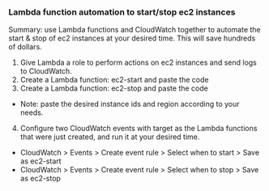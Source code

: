 ### Lambda function automation to start/stop ec2 instances

Summary: use Lambda functions and CloudWatch together to automate the start & stop of ec2 instances at your desired time. This will save hundreds of dollars.

1. Give Lambda a role to perform actions on ec2 instances and send logs to CloudWatch.
2. Create a Lambda function: ec2-start and paste the code
3. Create a Lambda function: ec2-stop and paste the code
- Note: paste the desired instance ids and region according to your needs.
4. Configure two CloudWatch events with target as the Lambda functions that were just created, and run it at your desired time.
  - CloudWatch > Events > Create event rule > Select when to start > Save as ec2-start
  - CloudWatch > Events > Create event rule > Select when to stop > Save as ec2-stop
